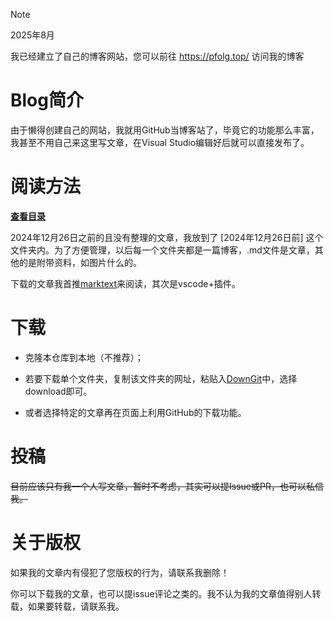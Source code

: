 

<!-- [![Top Langs](https://github-readme-stats.vercel.app/api/top-langs/?username=Pfolg)](https://github.com/anuraghazra/github-readme-stats)

![Anurag's GitHub stats](https://github-readme-stats.vercel.app/api?username=Pfolg&show_icons=true&theme=vue) -->

>[!NOTE]
>2025年8月
>
>我已经建立了自己的博客网站，您可以前往 https://pfolg.top/ 访问我的博客

# Blog简介

由于懒得创建自己的网站，我就用GitHub当博客站了，毕竟它的功能那么丰富，我甚至不用自己来这里写文章，在Visual Studio编辑好后就可以直接发布了。

# 阅读方法

**[查看目录](directory.md)**

2024年12月26日之前的且没有整理的文章，我放到了 [2024年12月26日前] 这个文件夹内。为了方便管理，以后每一个文件夹都是一篇博客，.md文件是文章，其他的是附带资料，如图片什么的。

下载的文章我首推[marktext](https://github.com/marktext/marktext)来阅读，其次是vscode+插件。
# 下载

+ 克隆本仓库到本地（不推荐）；

+ 若要下载单个文件夹，复制该文件夹的网址，粘贴入[DownGit](https://downgit.github.io/#/home)中，选择download即可。
+ 或者选择特定的文章再在页面上利用GitHub的下载功能。

# 投稿

~~目前应该只有我一个人写文章，暂时不考虑，其实可以提Issue或PR，也可以私信我。~~

# 关于版权

如果我的文章内有侵犯了您版权的行为，请联系我删除！

你可以下载我的文章，也可以提issue评论之类的。我不认为我的文章值得别人转载，如果要转载，请联系我。
